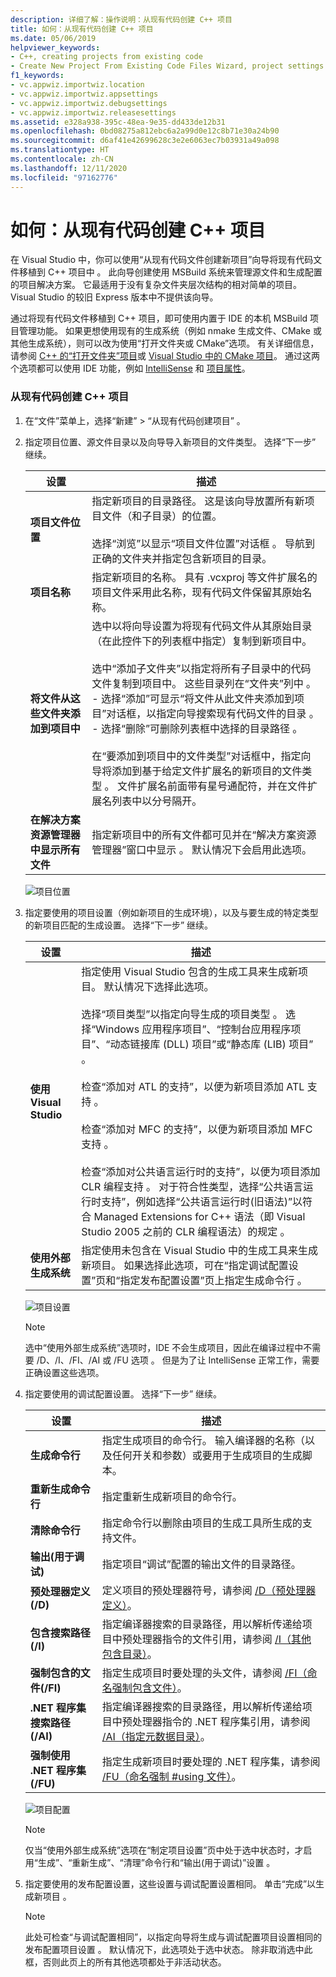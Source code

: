 ```yaml
---
description: 详细了解：操作说明：从现有代码创建 C++ 项目
title: 如何：从现有代码创建 C++ 项目
ms.date: 05/06/2019
helpviewer_keywords:
- C++, creating projects from existing code
- Create New Project From Existing Code Files Wizard, project settings
f1_keywords:
- vc.appwiz.importwiz.location
- vc.appwiz.importwiz.appsettings
- vc.appwiz.importwiz.debugsettings
- vc.appwiz.importwiz.releasesettings
ms.assetid: e328a938-395c-48ea-9e35-dd433de12b31
ms.openlocfilehash: 0bd08275a812ebc6a2a99d0e12c8b71e30a24b90
ms.sourcegitcommit: d6af41e42699628c3e2e6063ec7b03931a49a098
ms.translationtype: HT
ms.contentlocale: zh-CN
ms.lasthandoff: 12/11/2020
ms.locfileid: "97162776"
---
```

# <a name="how-to-create-a-c-project-from-existing-code"></a>如何：从现有代码创建 C++ 项目

在 Visual Studio 中，你可以使用“从现有代码文件创建新项目”向导将现有代码文件移植到 C++ 项目中  。 此向导创建使用 MSBuild 系统来管理源文件和生成配置的项目解决方案。 它最适用于没有复杂文件夹层次结构的相对简单的项目。 Visual Studio 的较旧 Express 版本中不提供该向导。

通过将现有代码文件移植到 C++ 项目，即可使用内置于 IDE 的本机 MSBuild 项目管理功能。 如果更想使用现有的生成系统（例如 nmake 生成文件、CMake 或其他生成系统），则可以改为使用“打开文件夹或 CMake”选项。 有关详细信息，请参阅 [C++ 的“打开文件夹”项目](open-folder-projects-cpp.md)或 [Visual Studio 中的 CMake 项目](cmake-projects-in-visual-studio.md)。 通过这两个选项都可以使用 IDE 功能，例如 [IntelliSense](/visualstudio/ide/using-intellisense) 和 [项目属性](working-with-project-properties.md)。

### <a name="to-create-a-c-project-from-existing-code"></a>从现有代码创建 C++ 项目

1. 在“文件”菜单上，选择“新建” > “从现有代码创建项目”    。

1. 指定项目位置、源文件目录以及向导导入新项目的文件类型。 选择“下一步”  继续。

    | 设置 | 描述 |
    | --- | --- |
    | **项目文件位置** | 指定新项目的目录路径。 这是该向导放置所有新项目文件（和子目录）的位置。<br/><br/>选择“浏览”以显示“项目文件位置”对话框   。 导航到正确的文件夹并指定包含新项目的目录。 |
    | **项目名称** | 指定新项目的名称。 具有 .vcxproj 等文件扩展名的项目文件采用此名称，现有代码文件保留其原始名称。 |
    | **将文件从这些文件夹添加到项目中** | 选中以将向导设置为将现有代码文件从其原始目录（在此控件下的列表框中指定）复制到新项目中。<br/><br/>选中“添加子文件夹”以指定将所有子目录中的代码文件复制到项目中。  这些目录列在“文件夹”列中  。<br/>- 选择“添加”可显示“将文件从此文件夹添加到项目”对话框，以指定向导搜索现有代码文件的目录   。<br/>- 选择“删除”可删除列表框中选择的目录路径  。<br/><br/>在“要添加到项目中的文件类型”对话框中，指定向导将添加到基于给定文件扩展名的新项目的文件类型  。 文件扩展名前面带有星号通配符，并在文件扩展名列表中以分号隔开。 |
    | **在解决方案资源管理器中显示所有文件** | 指定新项目中的所有文件都可见并在“解决方案资源管理器”窗口中显示  。 默认情况下会启用此选项。 |

    ![项目位置](media/location.png)

1. 指定要使用的项目设置（例如新项目的生成环境），以及与要生成的特定类型的新项目匹配的生成设置。 选择“下一步”  继续。

    | 设置 | 描述 |
    | --- | --- |
    | **使用 Visual Studio** | 指定使用 Visual Studio 包含的生成工具来生成新项目。 默认情况下选择此选项。<br/><br/>选择“项目类型”以指定向导生成的项目类型  。 选择“Windows 应用程序项目”、“控制台应用程序项目”、“动态链接库 (DLL) 项目”或“静态库 (LIB) 项目”     。<br/><br/>检查“添加对 ATL 的支持”，以便为新项目添加 ATL 支持  。<br/><br/>检查“添加对 MFC 的支持”，以便为新项目添加 MFC 支持  。<br/><br/>检查“添加对公共语言运行时的支持”，以便为项目添加 CLR 编程支持  。 对于符合性类型，选择“公共语言运行时支持”，例如选择“公共语言运行时(旧语法)”以符合 Managed Extensions for C++ 语法（即 Visual Studio 2005 之前的 CLR 编程语法）的规定   。 |
    | **使用外部生成系统** | 指定使用未包含在 Visual Studio 中的生成工具来生成新项目。 如果选择此选项，可在“指定调试配置设置”页和“指定发布配置设置”页上指定生成命令行   。 |

    ![项目设置](media/settings.png)

    > [!NOTE]
    > 选中“使用外部生成系统”选项时，IDE 不会生成项目，因此在编译过程中不需要 /D、/I、/FI、/AI 或 /FU 选项  。 但是为了让 IntelliSense 正常工作，需要正确设置这些选项。

1. 指定要使用的调试配置设置。 选择“下一步”  继续。

    | 设置 | 描述 |
    | --- | --- |
    | **生成命令行** | 指定生成项目的命令行。 输入编译器的名称（以及任何开关和参数）或要用于生成项目的生成脚本。 |
    | **重新生成命令行** | 指定重新生成新项目的命令行。 |
    | **清除命令行** | 指定命令行以删除由项目的生成工具所生成的支持文件。 |
    | **输出(用于调试)** | 指定项目“调试”配置的输出文件的目录路径。 |
    | **预处理器定义(/D)** | 定义项目的预处理器符号，请参阅 [/D（预处理器定义）](../build/reference/d-preprocessor-definitions.md)。 |
    | **包含搜索路径(/I)** | 指定编译器搜索的目录路径，用以解析传递给项目中预处理器指令的文件引用，请参阅 [/I（其他包含目录）](../build/reference/i-additional-include-directories.md)。 |
    | **强制包含的文件(/FI)** | 指定生成项目时要处理的头文件，请参阅 [/FI（命名强制包含文件）](../build/reference/fi-name-forced-include-file.md)。 |
    | **.NET 程序集搜索路径(/AI)** | 指定编译器搜索的目录路径，用以解析传递给项目中预处理器指令的 .NET 程序集引用，请参阅 [/AI（指定元数据目录）](../build/reference/ai-specify-metadata-directories.md)。 |
    | **强制使用 .NET 程序集(/FU)** | 指定生成新项目时要处理的 .NET 程序集，请参阅 [/FU（命名强制 #using 文件）](../build/reference/fu-name-forced-hash-using-file.md)。 |

    ![项目配置](media/config.png)

    > [!NOTE]
    > 仅当“使用外部生成系统”选项在“制定项目设置”页中处于选中状态时，才启用“生成”、“重新生成”、“清理”命令行和“输出(用于调试)”设置       。

1. 指定要使用的发布配置设置，这些设置与调试配置设置相同。 单击“完成”以生成新项目  。

    > [!NOTE]
    > 此处可检查“与调试配置相同”，以指定向导将生成与调试配置项目设置相同的发布配置项目设置  。 默认情况下，此选项处于选中状态。 除非取消选中此框，否则此页上的所有其他选项都处于非活动状态。
